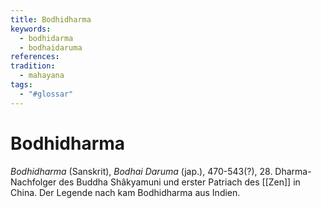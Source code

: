 ```yaml
---
title: Bodhidharma
keywords:
  - bodhidarma
  - bodhaidaruma
references: 
tradition:
  - mahayana
tags:
  - "#glossar"
---
```

# Bodhidharma

_Bodhidharma_ (Sanskrit), _Bodhai Daruma_ (jap.), 470-543(?), 28. Dharma-Nachfolger des Buddha Shâkyamuni und erster Patriach des [[Zen]] in China. Der Legende nach kam Bodhidharma aus Indien.